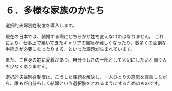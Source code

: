 # ６．多様な家族のかたち

選択的夫婦別姓制度を導入します。

現在の日本では、結婚する際にどちらかが姓を変えなければなりません。
これにより、仕事上で築いてきたキャリアの継続が難しくなったり、数多くの面倒な手続きが必要になったりする、といった課題が生まれています。

また、ご自身の姓に愛着があり、自分らしさの一部として大切にしたいと願う人も少なくありません。

選択的夫婦別姓制度は、こうした課題を解決し、一人ひとりの意思を尊重しながら、誰もが自分らしく結婚という選択肢をとれるようにするためのものです。